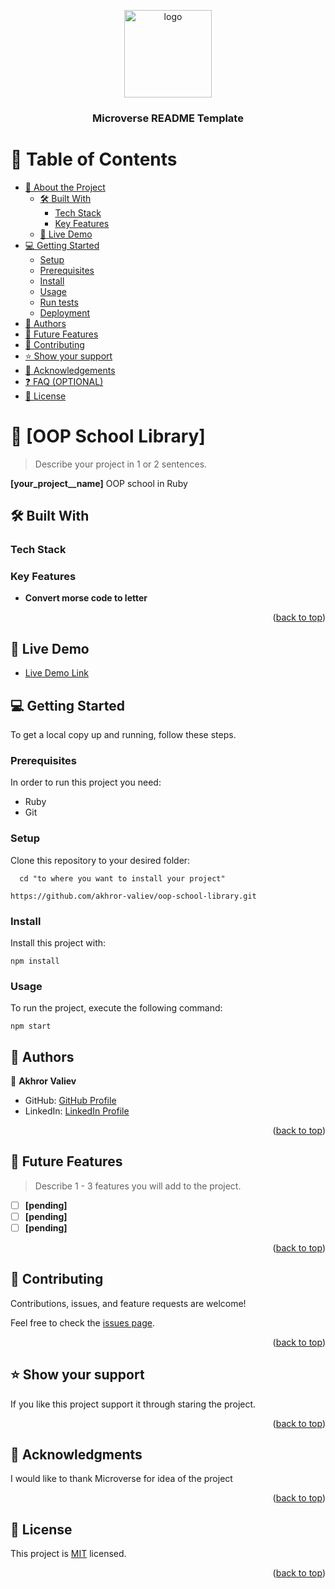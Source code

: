<a name="readme-top"></a>

<div align="center">
  <img src="murple_logo.png" alt="logo" width="140"  height="auto" />
  <br/>

  <h3><b>Microverse README Template</b></h3>

</div>

<!-- TABLE OF CONTENTS -->

# 📗 Table of Contents

- [📖 About the Project](#about-project)
  - [🛠 Built With](#built-with)
    - [Tech Stack](#tech-stack)
    - [Key Features](#key-features)
  - [🚀 Live Demo](#live-demo)
- [💻 Getting Started](#getting-started)
  - [Setup](#setup)
  - [Prerequisites](#prerequisites)
  - [Install](#install)
  - [Usage](#usage)
  - [Run tests](#run-tests)
  - [Deployment](#triangular_flag_on_post-deployment)
- [👥 Authors](#authors)
- [🔭 Future Features](#future-features)
- [🤝 Contributing](#contributing)
- [⭐️ Show your support](#support)
- [🙏 Acknowledgements](#acknowledgements)
- [❓ FAQ (OPTIONAL)](#faq)
- [📝 License](#license)

<!-- PROJECT DESCRIPTION -->

# 📖 [OOP School Library] <a name="about-project"></a>

> Describe your project in 1 or 2 sentences.

**[your_project__name]** OOP school in Ruby

## 🛠 Built With <a name="built-with"></a>

### Tech Stack <a name="tech-stack"></a>

<!-- Features -->

### Key Features <a name="key-features" />

- **Convert morse code to letter**

<p align="right">(<a href="#readme-top">back to top</a>)</p>

## 🚀 Live Demo <a name="live-demo" />

- [Live Demo Link]()

## 💻 Getting Started <a name="getting-started" />

To get a local copy up and running, follow these steps.

### Prerequisites

In order to run this project you need:

- Ruby
- Git

### Setup

Clone this repository to your desired folder:

```
  cd "to where you want to install your project"

https://github.com/akhror-valiev/oop-school-library.git
```

### Install

Install this project with:

```
npm install
```

### Usage

To run the project, execute the following command:

```
npm start
```

## 👥 Authors <a name="authors" />

👤 **Akhror Valiev**

- GitHub: [GitHub Profile](https://github.com/akhror-valiev)
- LinkedIn: [LinkedIn Profile](https://www.linkedin.com/in/oshie/)

<p align="right">(<a href="#readme-top">back to top</a>)</p>
<!-- FUTURE FEATURES -->

## 🔭 Future Features <a name="future-features"></a>

> Describe 1 - 3 features you will add to the project.

- [ ] **[pending]**
- [ ] **[pending]**
- [ ] **[pending]**

<p align="right">(<a href="#readme-top">back to top</a>)</p>

## 🤝 Contributing <a name="contributing" />

Contributions, issues, and feature requests are welcome!

Feel free to check the [issues page](../../issues/).

<p align="right">(<a href="#readme-top">back to top</a>)</p>

## ⭐️ Show your support <a name="support" />

If you like this project support it through staring the project.

<p align="right">(<a href="#readme-top">back to top</a>)</p>

## 🙏 Acknowledgments <a name="acknowledgements" />

I would like to thank Microverse for idea of the project

<p align="right">(<a href="#readme-top">back to top</a>)</p>

<!-- LICENSE -->

## 📝 License <a name="license"></a>

This project is [MIT](./LICENSE) licensed.

<p align="right">(<a href="#readme-top">back to top</a>)</p>

